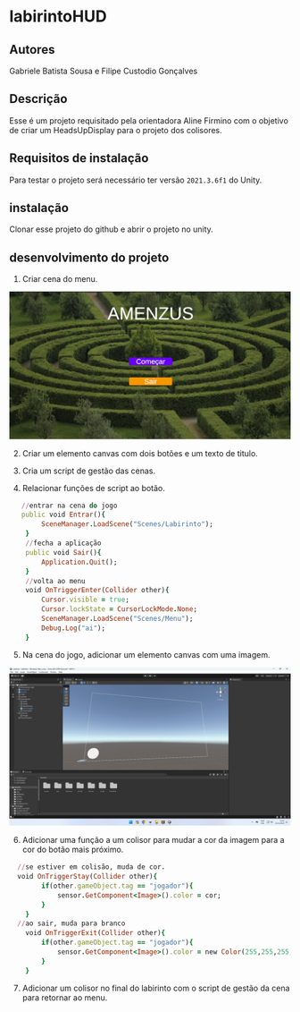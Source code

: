 # labirintoHUD

## Autores
Gabriele Batista Sousa e Filipe Custodio Gonçalves 

## Descrição 
Esse é um projeto requisitado pela orientadora Aline Firmino com o objetivo de criar um HeadsUpDisplay para o projeto dos colisores.

## Requisitos de instalação
Para testar o projeto será necessário ter versão `2021.3.6f1` do Unity.

## instalação 
Clonar esse projeto do github 
e abrir o projeto no unity.

## desenvolvimento do projeto
1. Criar cena do menu.

<img src="img/1.png"/>

2. Criar um elemento canvas com dois botões e um texto de titulo.

3. Cria um script de gestão das cenas.

4. Relacionar funções de script ao botão.
```ruby
   //entrar na cena do jogo
   public void Entrar(){
        SceneManager.LoadScene("Scenes/Labirinto");
    }
    //fecha a aplicação
    public void Sair(){
        Application.Quit();
    }
    //volta ao menu
    void OnTriggerEnter(Collider other){ 
        Cursor.visible = true;
        Cursor.lockState = CursorLockMode.None;
        SceneManager.LoadScene("Scenes/Menu");
        Debug.Log("ai");
    }
```

5. Na cena do jogo, adicionar um elemento canvas com uma imagem.

<img src="img/2.png"/>

6. Adicionar uma função a um colisor para mudar a cor da imagem para a cor do botão mais próximo.

```ruby
  //se estiver em colisão, muda de cor.
  void OnTriggerStay(Collider other){ 
        if(other.gameObject.tag == "jogador"){
            sensor.GetComponent<Image>().color = cor;
        }
    }
  //ao sair, muda para branco
    void OnTriggerExit(Collider other){ 
        if(other.gameObject.tag == "jogador"){
            sensor.GetComponent<Image>().color = new Color(255,255,255,255);
        }
    }
```

7. Adicionar um colisor no final do labirinto com o script de gestão da cena para retornar ao menu.
